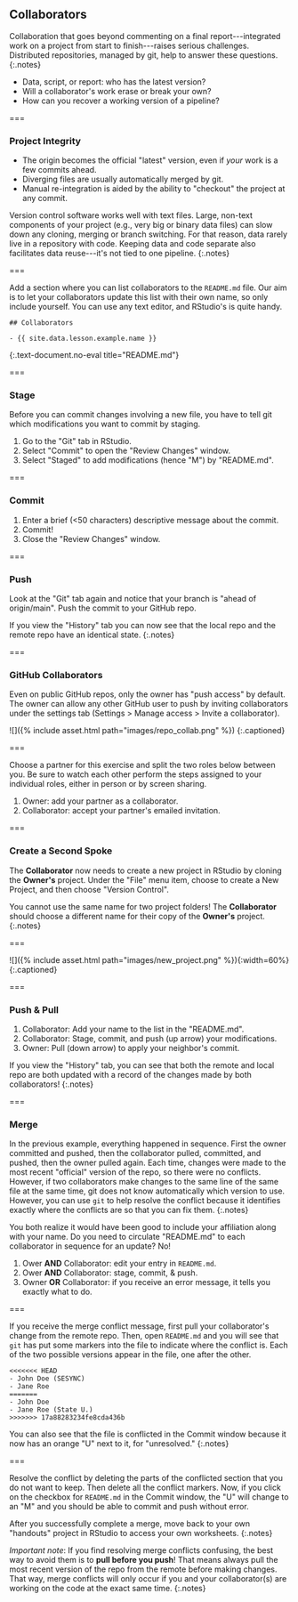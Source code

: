 ---
---

## Collaborators

Collaboration that goes beyond commenting on a final report---integrated work on
a project from start to finish---raises serious challenges. Distributed
repositories, managed by git, help to answer these questions.
{:.notes}

- Data, script, or report: who has the latest version?
- Will a collaborator's work erase or break your own?
- How can you recover a working version of a pipeline?


===

### Project Integrity

- The origin becomes the official "latest" version, even if *your* work is a
  few commits ahead.
- Diverging files are usually automatically merged by git.
- Manual re-integration is aided by the ability to "checkout" the project at any
  commit.

Version control software works well with text files. Large, non-text
components of your project (e.g., very big or binary data files) can slow down
any cloning, merging or branch switching. For that reason, data rarely live in a
repository with code. Keeping data and code separate also facilitates data
reuse---it's not tied to one pipeline.
{:.notes}

===

Add a section where you can list collaborators to the `README.md` file. Our aim is
to let your collaborators update this list with their own name, so only include
yourself. You can use any text editor, and RStudio's is quite handy.

~~~
## Collaborators

- {{ site.data.lesson.example.name }}
~~~
{:.text-document.no-eval title="README.md"}


===

### Stage

Before you can commit changes involving a new file, you have to tell git which
modifications you want to commit by staging.

1. Go to the "Git" tab in RStudio.
1. Select "Commit" to open the "Review Changes" window.
1. Select "Staged" to add modifications (hence "M") by "README.md".

===

### Commit

1. Enter a brief (<50 characters) descriptive message about the commit.
1. Commit!
1. Close the "Review Changes" window.

===

### Push

Look at the "Git" tab again and notice that your branch is "ahead of
origin/main". Push the commit to your GitHub repo.

If you view the "History" tab you can now see that the local repo and
the remote repo have an identical state.
{:.notes}

===

### GitHub Collaborators

Even on public GitHub repos, only the owner has "push access" by default. The
owner can allow any other GitHub user to push by inviting collaborators under
the settings tab (Settings > Manage access > Invite a collaborator).

![]({% include asset.html path="images/repo_collab.png" %})
{:.captioned}

===

Choose a partner for this exercise and split the two roles below between
you. Be sure to watch each other perform the steps assigned to your individual
roles, either in person or by screen sharing.

1. Owner: add your partner as a collaborator.
1. Collaborator: accept your partner's emailed invitation.

===

### Create a Second Spoke

The **Collaborator** now needs to create a new project in RStudio by cloning the
**Owner's** project. Under the "File" menu item, choose to create a New Project,
and then choose "Version Control".

You cannot use the same name for two project folders! The **Collaborator**
should choose a different name for their copy of the **Owner's** project.
{:.notes}

===

![]({% include asset.html path="images/new_project.png" %}){:width=60%}  
{:.captioned}

===

### Push & Pull

1. Collaborator: Add your name to the list in the "README.md".
1. Collaborator: Stage, commit, and push (up arrow) your modifications.
1. Owner: Pull (down arrow) to apply your neighbor's commit.

If you view the "History" tab, you can see that both the remote and
local repo are both updated with a record of the changes made by
both collaborators!
{:.notes}

===

### Merge

In the previous example, everything happened in sequence. First the owner committed
and pushed, then the collaborator pulled, committed, and pushed, then the owner
pulled again. Each time, changes were made to the most recent "official" version
of the repo, so there were no conflicts. However, if two collaborators make 
changes to the same line of the same file at the same time, git does not know automatically 
which version to use. However, you can use `git` to help resolve the conflict because it
identifies exactly where the conflicts are so that you can fix them.
{:.notes}

You both realize it would have been good to include your affiliation along with
your name. Do you need to circulate "README.md" to each collaborator in sequence
for an update? No!

1. Ower **AND** Collaborator: edit your entry in `README.md`.
1. Ower **AND** Collaborator: stage, commit, & push.
1. Owner **OR** Collaborator: if you receive an error message, it tells you
exactly what to do.

===

If you receive the merge conflict message, first pull your collaborator's change
from the remote repo. Then, open `README.md` and you will see that
`git` has put some markers into the file to indicate where the conflict is. Each
of the two possible versions appear in the file, one after the other.

```
<<<<<<< HEAD
- John Doe (SESYNC)
- Jane Roe
=======
- John Doe
- Jane Roe (State U.)
>>>>>>> 17a88283234fe8cda436b
```

You can also see that the file is conflicted in the Commit window because it 
now has an orange "U" next to it, for "unresolved."
{:.notes}

===

Resolve the conflict by deleting the parts of the conflicted section that 
you do not want to keep. Then delete all the conflict markers. Now, if you 
click on the checkbox for `README.md` in the Commit window, the "U" will
change to an "M" and you should be able to commit and push without error.

After you successfully complete a merge, move back to your own "handouts" project
in RStudio to access your own worksheets.
{:.notes}

*Important note*: If you find resolving merge conflicts confusing, the best
way to avoid them is to **pull before you push**! That means always pull the 
most recent version of the repo from the remote before making changes. That way,
merge conflicts will only occur if you and your collaborator(s) are working on
the code at the exact same time.
{:.notes}